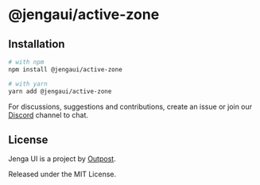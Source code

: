 # @jengaui/active-zone

## Installation

```sh
# with npm
npm install @jengaui/active-zone

# with yarn
yarn add @jengaui/active-zone
```

For discussions, suggestions and contributions, create an issue or join our [Discord](https://discord.gg/sHnHPnAPZj) channel to chat.

## License

Jenga UI is a project by [Outpost](https://outpost.run).

Released under the MIT License.

